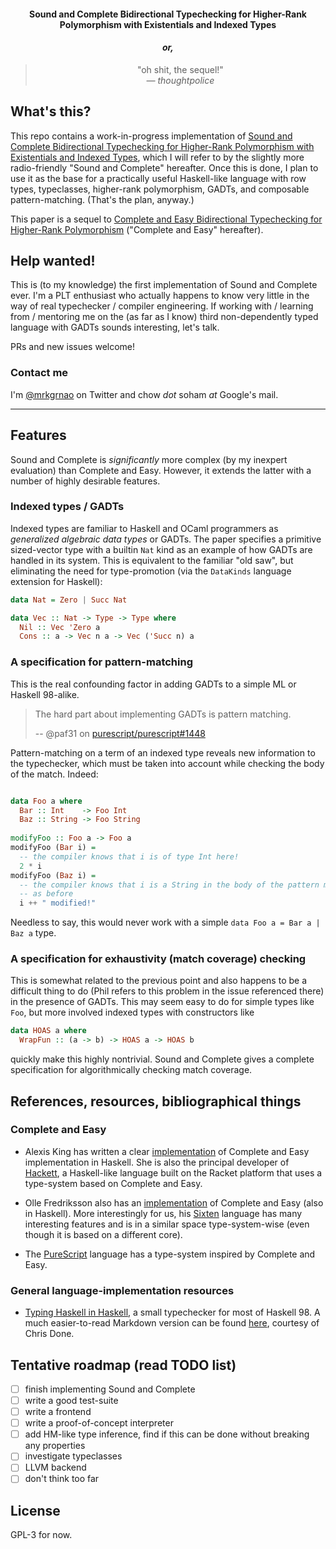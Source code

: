 <h4 align="center">Sound and Complete Bidirectional Typechecking for Higher-Rank Polymorphism with Existentials and Indexed Types</h4>
<h4 align="center"><em>or,</em></h4>
<div align="center">
<blockquote>
"oh shit, the sequel!"<br/>
<em>— thoughtpolice</em>
</blockquote>
</div>

## What's this?

This repo contains a work-in-progress implementation of [Sound and Complete Bidirectional Typechecking for Higher-Rank Polymorphism with Existentials and Indexed Types](http://arxiv.org/abs/1601.05106), which I will refer to by the slightly more radio-friendly "Sound and Complete" hereafter. Once this is done, I plan to use it as the base for a practically useful Haskell-like language with row types, typeclasses, higher-rank polymorphism, GADTs, and composable pattern-matching. (That's the plan, anyway.)

This paper is a sequel to [Complete and Easy Bidirectional Typechecking for Higher-Rank Polymorphism](http://www.cs.cmu.edu/%7Ejoshuad/papers/bidir/) ("Complete and Easy" hereafter).

## Help wanted!

This is (to my knowledge) the first implementation of Sound and Complete ever. I'm a PLT enthusiast who actually happens to know very little in the way of real typechecker / compiler engineering. If working with / learning from / mentoring me on the (as far as I know) third non-dependently typed language with GADTs sounds interesting, let's talk.

PRs and new issues welcome!

### Contact me

I'm [@mrkgrnao](https://twitter.com/mrkgrnao) on Twitter and chow *dot* soham *at* Google's mail.

---

## Features

Sound and Complete is *significantly* more complex (by my inexpert evaluation) than Complete and Easy. However, it extends the latter with a number of highly desirable features.

### Indexed types / GADTs

Indexed types are familiar to Haskell and OCaml programmers as *generalized algebraic data types* or GADTs. The paper specifies a primitive sized-vector type with a builtin `Nat` kind as an example of how GADTs are handled in its system. This is equivalent to the familiar "old saw", but eliminating the need for type-promotion (via the `DataKinds` language extension for Haskell):

```haskell
data Nat = Zero | Succ Nat

data Vec :: Nat -> Type -> Type where
  Nil :: Vec 'Zero a
  Cons :: a -> Vec n a -> Vec ('Succ n) a
```

### A specification for pattern-matching

This is the real confounding factor in adding GADTs to a simple ML or Haskell 98-alike. 

> The hard part about implementing GADTs is pattern matching.
>
> -- @paf31 on [purescript/purescript#1448](https://github.com/purescript/purescript/issues/1448#issue-105282271)

Pattern-matching on a term of an indexed type reveals new information to the typechecker, which must be taken into account while checking the body of the match. Indeed:

```haskell

data Foo a where
  Bar :: Int    -> Foo Int
  Baz :: String -> Foo String
  
modifyFoo :: Foo a -> Foo a
modifyFoo (Bar i) = 
  -- the compiler knows that i is of type Int here!
  2 * i
modifyFoo (Baz i) =
  -- the compiler knows that i is a String in the body of the pattern match,
  -- as before
  i ++ " modified!"
```

Needless to say, this would never work with a simple `data Foo a = Bar a | Baz a` type.

### A specification for exhaustivity (match coverage) checking

This is somewhat related to the previous point and also happens to be a difficult thing to do (Phil refers to this problem in the issue referenced there) in the presence of GADTs. This may seem easy to do for simple types like `Foo`, but more involved indexed types with constructors like

```haskell
data HOAS a where
  WrapFun :: (a -> b) -> HOAS a -> HOAS b
```

quickly make this highly nontrivial. Sound and Complete gives a complete specification for algorithmically checking match coverage.

## References, resources, bibliographical things

### Complete and Easy

* Alexis King has written a clear [implementation](https://github.com/lexi-lambda/higher-rank) of Complete and Easy implementation in Haskell. She is also the principal developer of [Hackett](https://github.com/lexi-lambda/hackett), a Haskell-like language built on the Racket platform that uses a type-system based on Complete and Easy.

* Olle Fredriksson also has an [implementation](https://github.com/ollef/Bidirectional) of Complete and Easy (also in Haskell). More interestingly for us, his [Sixten](https://github.com/ollef/sixten/) language has many interesting features and is in a similar space type-system-wise (even though it is based on a different core).

* The [PureScript](https://github.com/purescript/purescript) language has a type-system inspired by Complete and Easy.

### General language-implementation resources

* [Typing Haskell in Haskell](https://web.cecs.pdx.edu/~mpj/thih/), a small typechecker for most of Haskell 98. A much easier-to-read Markdown version can be found [here](https://gist.github.com/chrisdone/0075a16b32bfd4f62b7b), courtesy of Chris Done.

## Tentative roadmap (read TODO list)

- [ ] finish implementing Sound and Complete
- [ ] write a good test-suite
- [ ] write a frontend
- [ ] write a proof-of-concept interpreter
- [ ] add HM-like type inference, find if this can be done without breaking any properties
- [ ] investigate typeclasses
- [ ] LLVM backend
- [ ] don't think too far

## License

GPL-3 for now.
